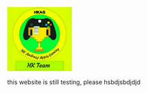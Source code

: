 <img src="IMG_20190127_184038.jpg" width="150" height="150">

this website is still testing, please hsbdjsbdjdjd







